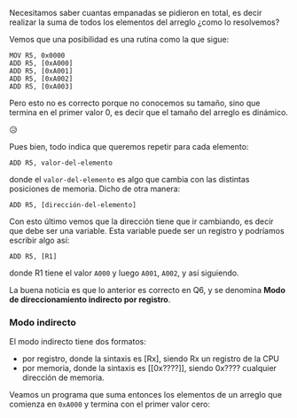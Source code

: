Necesitamos saber cuantas empanadas se pidieron en total, es decir realizar la suma de todos los elementos del arreglo ¿como lo resolvemos?

Vemos que una posibilidad es una rutina como la que sigue:

```
MOV R5, 0x0000
ADD R5, [0xA000] 
ADD R5, [0xA001] 
ADD R5, [0xA002] 
ADD R5, [0xA003] 
```

Pero esto no es correcto porque no conocemos su tamaño, sino que termina en el primer valor 0, es decir que el tamaño del arreglo es dinámico. 

 :disappointed_relieved:

Pues bien, todo indica que queremos repetir para cada elemento: 

``` 
ADD R5, valor-del-elemento
```

donde el `valor-del-elemento` es algo que cambia con las distintas posiciones de memoria. Dicho de otra manera:


``` 
ADD R5, [dirección-del-elemento]
```

Con esto último vemos que la dirección tiene que ir cambiando, es decir que debe ser una variable. Esta variable puede ser un registro y podríamos escribir algo así:



``` 
ADD R5, [R1]
```

donde R1 tiene el valor `A000` y luego `A001`, `A002`, y así siguiendo.

La buena noticia es que lo anterior es correcto en Q6, y se denomina **Modo de direccionamiento indirecto por registro**.

### Modo indirecto

El modo indirecto tiene dos formatos:

* por registro, donde la sintaxis es [Rx], siendo Rx un registro de la CPU
* por memoria, donde la sintaxis es [[0x????]], siendo 0x???? cualquier dirección de memoria.

Veamos un programa que suma entonces los elementos de un arreglo que comienza en 
`0xA000` y termina con el primer valor cero:

```

```
